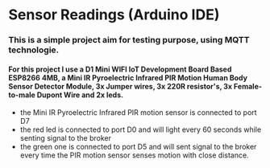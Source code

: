 # Sensor Readings (Arduino IDE)

### This is a simple project aim for testing purpose, using MQTT technologie.

#### For this project I use a D1 Mini WIFI IoT Development Board Based ESP8266 4MB, a Mini IR Pyroelectric Infrared PIR Motion Human Body Sensor Detector Module, 3x Jumper wires, 3x 220R resistor's, 3x Female-to-male Dupont Wire and 2x leds.
- the Mini IR Pyroelectric Infrared PIR motion sensor is connected to port D7
- the red led is connected to port D0 and will light every 60 seconds while senting signal to the broker
- the green one is connected to port D5 and will sent signal to the broker every time the PIR motion sensor senses motion with close distance.

